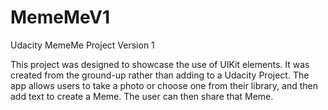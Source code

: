 # MemeMeV1
Udacity MemeMe Project Version 1

This project was designed to showcase the use of UIKit elements. It was created from the ground-up rather than 
adding to a Udacity Project. The app allows users to take a photo or choose one from their library, and then
add text to create a Meme. The user can then share that Meme.
